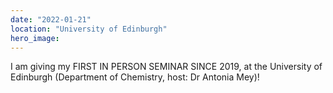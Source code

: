 ```yaml
---
date: "2022-01-21"
location: "University of Edinburgh"
hero_image:
---
```

I am giving my FIRST IN PERSON SEMINAR SINCE 2019, at the University of Edinburgh (Department of Chemistry, host: Dr Antonia Mey)!
